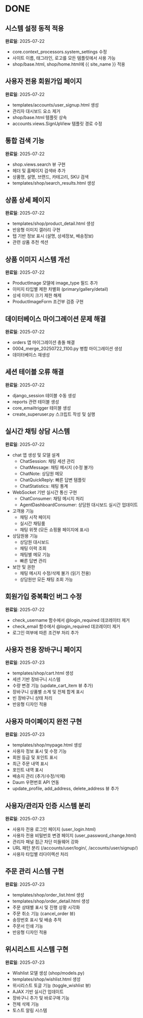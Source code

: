 # DONE

## 시스템 설정 동적 적용
**완료일**: 2025-07-22
- core.context_processors.system_settings 수정
- 사이트 이름, 태그라인, 로고를 모든 템플릿에서 사용 가능
- shop/base.html, shop/home.html에 {{ site_name }} 적용

## 사용자 전용 회원가입 페이지
**완료일**: 2025-07-22
- templates/accounts/user_signup.html 생성
- 관리자 대시보드 요소 제거
- shop/base.html 템플릿 상속
- accounts.views.SignUpView 템플릿 경로 수정

## 통합 검색 기능
**완료일**: 2025-07-22
- shop.views.search 뷰 구현
- 헤더 및 홈페이지 검색바 추가
- 상품명, 설명, 브랜드, 카테고리, SKU 검색
- templates/shop/search_results.html 생성

## 상품 상세 페이지
**완료일**: 2025-07-22
- templates/shop/product_detail.html 생성
- 반응형 이미지 갤러리 구현
- 탭 기반 정보 표시 (설명, 상세정보, 배송정보)
- 관련 상품 추천 섹션

## 상품 이미지 시스템 개선
**완료일**: 2025-07-22
- ProductImage 모델에 image_type 필드 추가
- 이미지 타입별 제한 차별화 (primary/gallery/detail)
- 상세 이미지 크기 제한 해제
- ProductImageForm 조건부 검증 구현

## 데이터베이스 마이그레이션 문제 해결
**완료일**: 2025-07-22
- orders 앱 마이그레이션 충돌 해결
- 0004_merge_20250722_1100.py 병합 마이그레이션 생성
- 데이터베이스 재생성

## 세션 테이블 오류 해결
**완료일**: 2025-07-22
- django_session 테이블 수동 생성
- reports 관련 테이블 생성
- core_emailtrigger 테이블 생성
- create_superuser.py 스크립트 작성 및 실행

## 실시간 채팅 상담 시스템
**완료일**: 2025-07-22
- chat 앱 생성 및 모델 설계
  - ChatSession: 채팅 세션 관리
  - ChatMessage: 채팅 메시지 (수정 불가)
  - ChatNote: 상담원 메모
  - ChatQuickReply: 빠른 답변 템플릿
  - ChatStatistics: 채팅 통계
- WebSocket 기반 실시간 통신 구현
  - ChatConsumer: 채팅 메시지 처리
  - AgentDashboardConsumer: 상담원 대시보드 실시간 업데이트
- 고객용 기능
  - 채팅 시작 페이지
  - 실시간 채팅룸
  - 채팅 위젯 (모든 쇼핑몰 페이지에 표시)
- 상담원용 기능
  - 상담원 대시보드
  - 채팅 이력 조회
  - 채팅별 메모 기능
  - 빠른 답변 관리
- 보안 및 권한
  - 채팅 메시지 수정/삭제 불가 (읽기 전용)
  - 상담원만 모든 채팅 조회 가능

## 회원가입 중복확인 버그 수정
**완료일**: 2025-07-22
- check_username 함수에서 @login_required 데코레이터 제거
- check_email 함수에서 @login_required 데코레이터 제거
- 로그인 여부에 따른 조건부 처리 추가

## 사용자 전용 장바구니 페이지
**완료일**: 2025-07-23
- templates/shop/cart.html 생성
- 세션 기반 장바구니 시스템
- 수량 변경 기능 (update_cart_item 뷰 추가)
- 장바구니 상품별 소계 및 전체 합계 표시
- 빈 장바구니 상태 처리
- 반응형 디자인 적용

## 사용자 마이페이지 완전 구현
**완료일**: 2025-07-23
- templates/shop/mypage.html 생성
- 사용자 정보 표시 및 수정 기능
- 회원 등급 및 포인트 표시
- 최근 주문 내역 표시
- 포인트 내역 표시
- 배송지 관리 (추가/수정/삭제)
- Daum 우편번호 API 연동
- update_profile, add_address, delete_address 뷰 추가

## 사용자/관리자 인증 시스템 분리
**완료일**: 2025-07-23
- 사용자 전용 로그인 페이지 (user_login.html)
- 사용자 전용 비밀번호 변경 페이지 (user_password_change.html)
- 관리자 패널 접근 차단 미들웨어 강화
- URL 패턴 분리 (/accounts/user/login/, /accounts/user/signup/)
- 사용자 타입별 리다이렉션 처리

## 주문 관리 시스템 구현
**완료일**: 2025-07-23
- templates/shop/order_list.html 생성
- templates/shop/order_detail.html 생성
- 주문 상태별 표시 및 진행 상황 시각화
- 주문 취소 기능 (cancel_order 뷰)
- 송장번호 표시 및 배송 추적
- 주문서 인쇄 기능
- 반응형 디자인 적용

## 위시리스트 시스템 구현
**완료일**: 2025-07-23
- Wishlist 모델 생성 (shop/models.py)
- templates/shop/wishlist.html 생성
- 위시리스트 토글 기능 (toggle_wishlist 뷰)
- AJAX 기반 실시간 업데이트
- 장바구니 추가 및 바로구매 기능
- 전체 삭제 기능
- 토스트 알림 시스템